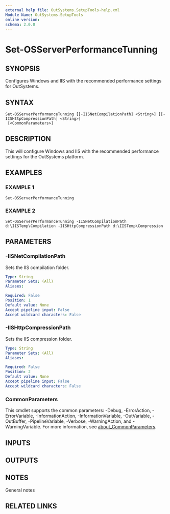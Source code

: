 ```yaml
---
external help file: OutSystems.SetupTools-help.xml
Module Name: OutSystems.SetupTools
online version:
schema: 2.0.0
---
```


# Set-OSServerPerformanceTunning

## SYNOPSIS
Configures Windows and IIS with the recommended performance settings for OutSystems.

## SYNTAX

```
Set-OSServerPerformanceTunning [[-IISNetCompilationPath] <String>] [[-IISHttpCompressionPath] <String>]
 [<CommonParameters>]
```

## DESCRIPTION
This will configure Windows and IIS with the recommended performance settings for the OutSystems platform.

## EXAMPLES

### EXAMPLE 1
```
Set-OSServerPerformanceTunning
```

### EXAMPLE 2
```
Set-OSServerPerformanceTunning -IISNetCompilationPath d:\IISTemp\Compilation -IISHttpCompressionPath d:\IISTemp\Compression
```

## PARAMETERS

### -IISNetCompilationPath
Sets the IIS compilation folder.

```yaml
Type: String
Parameter Sets: (All)
Aliases:

Required: False
Position: 1
Default value: None
Accept pipeline input: False
Accept wildcard characters: False
```

### -IISHttpCompressionPath
Sets the IIS compression folder.

```yaml
Type: String
Parameter Sets: (All)
Aliases:

Required: False
Position: 2
Default value: None
Accept pipeline input: False
Accept wildcard characters: False
```

### CommonParameters
This cmdlet supports the common parameters: -Debug, -ErrorAction, -ErrorVariable, -InformationAction, -InformationVariable, -OutVariable, -OutBuffer, -PipelineVariable, -Verbose, -WarningAction, and -WarningVariable. For more information, see [about_CommonParameters](http://go.microsoft.com/fwlink/?LinkID=113216).

## INPUTS

## OUTPUTS

## NOTES
General notes

## RELATED LINKS

